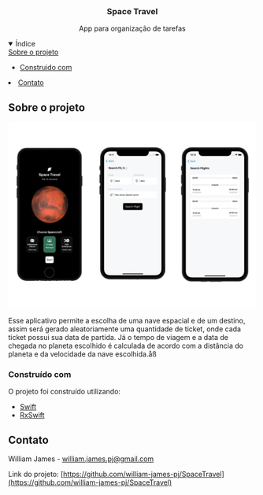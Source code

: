 <br />
<p align="center">

  <h3 align="center">Space Travel</h3>

  <p align="center">
    App para organização de tarefas
  </p>
</p>

<details open="open">
  <summary>Índice</summary>
      <a href="#sobre-o-projeto">Sobre o projeto</a>
      <ul>
        <li><a href="#construido-com">Construido com</a></li>
      </ul>
    </li>
    <li><a href="#contato">Contato</a></li>
  </ol>
</details>

## Sobre o projeto

![screenshot](.github/cover.jpg)

Esse aplicativo permite a escolha de uma nave espacial e de um destino, assim será gerado aleatoriamente uma quantidade de ticket, onde cada ticket possui sua data de partida. Já o tempo de viagem e a data de chegada no planeta escolhido é calculada de acordo com a distância do planeta e da velocidade da nave escolhida.åß

### Construído com

O projeto foi construído utilizando:

- [Swift](https://www.swift.org/)
- [RxSwift](https://github.com/ReactiveX/RxSwift)

## Contato

William James - william.james.pj@gmail.com

Link do projeto: [https://github.com/william-james-pj/SpaceTravel](https://github.com/william-james-pj/SpaceTravel)
